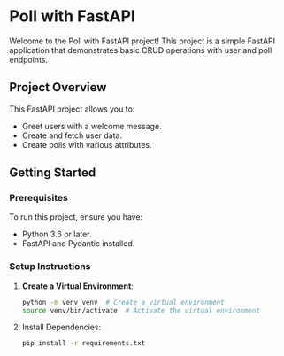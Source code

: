 # Poll with FastAPI

Welcome to the Poll with FastAPI project! This project is a simple FastAPI application that demonstrates basic CRUD operations with user and poll endpoints.

## Project Overview
This FastAPI project allows you to:
- Greet users with a welcome message.
- Create and fetch user data.
- Create polls with various attributes.

## Getting Started

### Prerequisites
To run this project, ensure you have:
- Python 3.6 or later.
- FastAPI and Pydantic installed.

### Setup Instructions
1. **Create a Virtual Environment**:
   ```bash
   python -m venv venv  # Create a virtual environment
   source venv/bin/activate  # Activate the virtual environment

2. Install Dependencies:
   ```bash
   pip install -r requirements.txt
